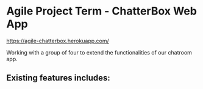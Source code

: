 # Agile Project Term - ChatterBox Web App
https://agile-chatterbox.herokuapp.com/

Working with a group of four to extend the functionalities of our chatroom app.

Existing features includes:
- 
